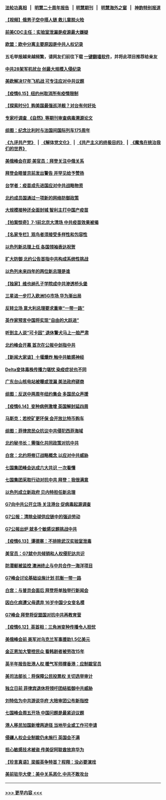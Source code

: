 #### [法轮功真相](https://github.com/gfw-breaker/truth/blob/master/README.md?t=0) &nbsp;&nbsp;|&nbsp;&nbsp; [明慧二十周年报告](https://github.com/gfw-breaker/mh-reports/blob/master/README.md?t=0) &nbsp;&nbsp;|&nbsp;&nbsp;[明慧期刊](https://github.com/gfw-breaker/mh-qikan) &nbsp;&nbsp;|&nbsp;&nbsp; [明慧海外之窗](https://github.com/gfw-breaker/mh-news/blob/master/README.md?t=0) &nbsp;&nbsp;|&nbsp;&nbsp; [神韵特别报道](https://github.com/gfw-breaker/mh-news/blob/master/shenyun.md?t=0)
#### [【视频】俄男子空中搭人链 救儿童脱火险](../pages/nsc418/n13024084.md?t=06160452) 
#### [前美CDC主任：实验室泄漏是疫源最大嫌疑](../pages/nsc418/n13024130.md?t=06160452) 
#### [欧盟：欧中分离主要原因是中共人权记录](../pages/nsc418/n13023933.md?t=06160452) 
#### 五毛举报越来越频繁，请网友们前往下载 [一键翻墙软件](https://github.com/gfw-breaker/ssr-accounts)，并将此项目推荐给亲友
#### [中共28架军机扰台 创最大规模入侵纪录](../pages/nsc418/n13023780.md?t=06160452) 
#### [美欧解决17年飞机战 可专注应对中共议题](../pages/nsc418/n13023516.md?t=06160452) 
#### [【疫情6.15】纽约州取消所有疫情限制](../pages/nsc418/n13023125.md?t=06160452) 
#### [【探索时分】购美国最强巡洋舰？对台有何好处](../pages/nsc418/n13021908.md?t=06160452) 
#### [专家吁调查 《自然》等期刊审查病毒溯源论文](../pages/nsc418/n13023139.md?t=06160452) 
#### [组图：纪念比利时与法国间国际列车175周年](../pages/nsc418/n13022917.md?t=06160452) 
#### [《九评共产党》](https://github.com/begood0513/9ping.md/blob/master/README.md) &nbsp;|&nbsp; [《解体党文化》](../../../../jtdwh.md/blob/master/README.md)  &nbsp;|&nbsp; [《共产主义的终极目的》](../../../../gczydzjmd.md/blob/master/README.md) &nbsp;|&nbsp; [《魔鬼在统治我们的世界》](../../../../mgztzwmdsj.md/blob/master/README.md) 
#### [美俄峰会在即 美官员：拜登关注中俄关系](../pages/nsc418/n13022891.md?t=06160452) 
#### [拜登会晤普京前发出警告 并罕见给予赞扬](../pages/nsc418/n13022468.md?t=06160452) 
#### [台学者：疫苗成先进国应对中共战略物资](../pages/nsc418/n13022441.md?t=06160452) 
#### [北约成员国通过一项新的网络防御政策](../pages/nsc418/n13022233.md?t=06160452) 
#### [大规模接种还全面封城 智利主打中国产疫苗](../pages/nsc418/n13022053.md?t=06160452) 
#### [【拍案惊奇】7‧1前北京大清场 中共疫苗效果被揭](../pages/nsc418/n13020472.md?t=06160452) 
#### [【名家专栏】观鸟者须接受多样性和包容性](../pages/nsc418/n13021151.md?t=06160452) 
#### [以色列新总理上任 各国领袖表达祝贺](../pages/nsc418/n13021838.md?t=06160452) 
#### [扩大防御 北约公告首指中共构成系统性挑战](../pages/nsc418/n13021758.md?t=06160452) 
#### [以色列未来四年的两位新总理是谁](../pages/nsc418/n13021459.md?t=06160452) 
#### [【独家】维也纳孔子学院成中共渗透桥头堡](../pages/nsc418/n12990081.md?t=06160452) 
#### [三星进一步打入欧洲5G市场 华为渐出局](../pages/nsc418/n13021536.md?t=06160452) 
#### [反转立场 意大利总理要求重审“一带一路”](../pages/nsc418/n13021413.md?t=06160452) 
#### [英作家预言中国将实现“自由的大跃进”](../pages/nsc418/n13021279.md?t=06160452) 
#### [听到主人说“可卡因” 退休警犬马上一脸严肃](../pages/nsc418/n13020801.md?t=06160452) 
#### [北约峰会开幕 首次在公报中剑指中共](../pages/nsc418/n13021423.md?t=06160452) 
#### [【新闻大家谈】十堰爆炸 触中共敏感神经](../pages/nsc418/n13021116.md?t=06160452) 
#### [Delta变体毒株传播力堪忧 染疫症状也不同](../pages/nsc418/n13021222.md?t=06160452) 
#### [广东台山核电站被曝或泄漏 美法政府磋商](../pages/nsc418/n13021195.md?t=06160452) 
#### [组图：反送中两周年纽约集会 多国民众声援](../pages/nsc418/n13020943.md?t=06160452) 
#### [【疫情6.14】变种病例激增 英国解封延四周](../pages/nsc418/n13020806.md?t=06160452) 
#### [马斯克：若挖矿更环保 会开放比特币购车](../pages/nsc418/n13020807.md?t=06160452) 
#### [组图：菲律宾民众抗议中共侵犯西菲海域](../pages/nsc418/n13020731.md?t=06160452) 
#### [北约秘书长：需强化共同政策对抗中共](../pages/nsc418/n13020371.md?t=06160452) 
#### [白宫：北约将修订战略概念 以应对中共威胁](../pages/nsc418/n13020216.md?t=06160452) 
#### [七国集团峰会达成六大共识 一次看懂](../pages/nsc418/n13019857.md?t=06160452) 
#### [七国集团采取行动对抗中共 拜登：我很满意](../pages/nsc418/n13019732.md?t=06160452) 
#### [以色列成立新政府 贝内特担任新总理](../pages/nsc418/n13019788.md?t=06160452) 
#### [G7向中共公开立场 关注港台 促病毒起源调查](../pages/nsc418/n13019759.md?t=06160452) 
#### [G7公报：清除全球供应链中的强迫劳动](../pages/nsc418/n13019695.md?t=06160452) 
#### [G7公报出炉 就多个敏感议题挑战中共](../pages/nsc418/n13019389.md?t=06160452) 
#### [【疫情6.13】谭德塞：不排除武汉实验室泄毒](../pages/nsc418/n13019005.md?t=06160452) 
#### [美官员：G7就中共倾销和人权侵犯达共识](../pages/nsc418/n13018231.md?t=06160452) 
#### [防潜艇被监控 澳洲终止与中共合作一海洋项目](../pages/nsc418/n13018180.md?t=06160452) 
#### [G7峰会讨论基础设施计划 抗衡一带一路](../pages/nsc418/n13017810.md?t=06160452) 
#### [白宫：与普京会面后 拜登将单独举行新闻会](../pages/nsc418/n13018084.md?t=06160452) 
#### [因白化病遭父母遗弃 16岁中国少女变名模](../pages/nsc418/n13016937.md?t=06160452) 
#### [G7峰会 拜登将促盟国对抗中共再教育营](../pages/nsc418/n13017649.md?t=06160452) 
#### [【疫情6.12】英首相：三角洲变种传播令人担忧](../pages/nsc418/n13017379.md?t=06160452) 
#### [美俄峰会前 美军对乌克兰军事援助1.5亿美元](../pages/nsc418/n13017229.md?t=06160452) 
#### [金正恩加大管控民众 看韩剧者被劳改15年](../pages/nsc418/n13016920.md?t=06160452) 
#### [英半年报告批港人权 暖气军师撑香港：应制裁官员](../pages/nsc418/n13017025.md?t=06160452) 
#### [美司法部长：将保障公民投票权 关切选举审计](../pages/nsc418/n13016874.md?t=06160452) 
#### [独立日前 菲律宾退休将领吁团结抵御中共威胁](../pages/nsc418/n13016402.md?t=06160452) 
#### [刘特佐为中共游说华府 大陪审团公布新指控](../pages/nsc418/n13015936.md?t=06160452) 
#### [七国峰会周五开场 中国问题是最紧迫议题](../pages/nsc418/n13016362.md?t=06160452) 
#### [港人移民加国新增两途径 当地毕业或工作可申请](../pages/nsc418/n13016219.md?t=06160452) 
#### [侵疆人权企业制裁仍未施行 英国会不满](../pages/nsc418/n13016184.md?t=06160452) 
#### [担心敏感技术被盗 传美促阿联酋放弃华为](../pages/nsc418/n13016162.md?t=06160452) 
#### [【珍言真语】梁振英争特首？程翔：没必要演戏](../pages/nsc418/n13016036.md?t=06160452) 
#### [美前驻华大使：美中关系恶化 中共不敢攻台](../pages/nsc418/n13015946.md?t=06160452) 

----
#### [ >>> 更早内容 <<< ](../indexes/nsc418-earlier.md)

